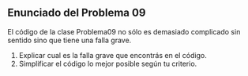 ﻿Enunciado del Problema 09
-------------------------

El código de la clase Problema09 no sólo es demasiado complicado sin sentido sino que tiene una falla grave.

1. Explicar cual es la falla grave que encontrás en el código.
2. Simplificar el código lo mejor posible según tu criterio.
